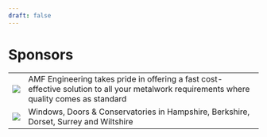 ```yaml
---
draft: false
---
```


<p align="center">
<span class="icon major fal fa-handshake accent2" style="text-align: center; margin: 0;" aria-hidden="true"></span>
</p>

# Sponsors

<div id="sponsors-table">

| | |
| --- | --- |
| [![](/img/amf.png)](https://amf-engineering.co.uk/) | AMF Engineering takes pride in offering a fast cost-effective solution to all your metalwork requirements where quality comes as standard |
| [![](/img/kjm.png)](https://www.kjmgroup.co.uk/) | Windows, Doors & Conservatories in Hampshire, Berkshire, Dorset, Surrey and Wiltshire |

</div>